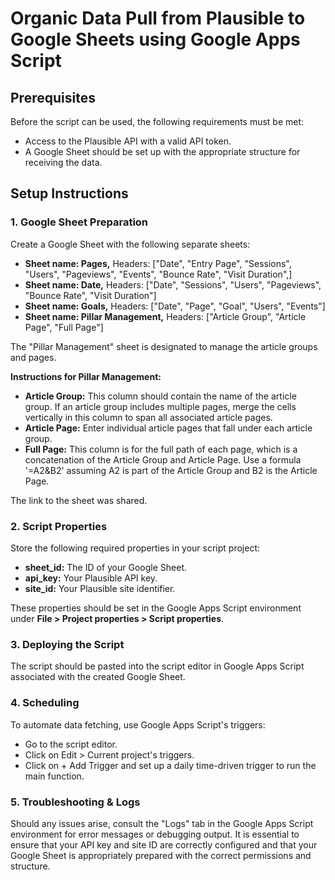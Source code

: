 # Organic Data Pull from Plausible to Google Sheets using Google Apps Script

## Prerequisites
Before the script can be used, the following requirements must be met:

- Access to the Plausible API with a valid API token.
- A Google Sheet should be set up with the appropriate structure for receiving the data.


## Setup Instructions
### 1. Google Sheet Preparation
Create a Google Sheet with the following separate sheets:

- **Sheet name: Pages,** Headers: ["Date", "Entry Page", "Sessions", "Users", "Pageviews", "Events", "Bounce Rate", "Visit Duration",]
- **Sheet name: Date,** Headers: ["Date", "Sessions", "Users", "Pageviews", "Bounce Rate", "Visit Duration"]
- **Sheet name: Goals,** Headers: ["Date", "Page", "Goal", "Users", "Events"]
- **Sheet name: Pillar Management,** Headers: ["Article Group", "Article Page", "Full Page"]

The "Pillar Management" sheet is designated to manage the article groups and pages.

**Instructions for Pillar Management:**

- **Article Group:** This column should contain the name of the article group. If an article group includes multiple pages, merge the cells vertically in this column to span all associated article pages.
- **Article Page:** Enter individual article pages that fall under each article group.
- **Full Page:** This column is for the full path of each page, which is a concatenation of the Article Group and Article Page. Use a formula '=A2&B2' assuming A2 is part of the Article Group and B2 is the Article Page.

The link to the sheet was shared.

### 2. Script Properties
Store the following required properties in your script project:

- **sheet_id:** The ID of your Google Sheet.
- **api_key:** Your Plausible API key.
- **site_id:** Your Plausible site identifier.

These properties should be set in the Google Apps Script environment under **File > Project properties > Script properties**.

### 3. Deploying the Script
The script should be pasted into the script editor in Google Apps Script associated with the created Google Sheet.

### 4. Scheduling
To automate data fetching, use Google Apps Script's triggers:

- Go to the script editor.
- Click on Edit > Current project's triggers.
- Click on + Add Trigger and set up a daily time-driven trigger to run the main function.

### 5. Troubleshooting & Logs
Should any issues arise, consult the "Logs" tab in the Google Apps Script environment for error messages or debugging output. It is essential to ensure that your API key and site ID are correctly configured and that your Google Sheet is appropriately prepared with the correct permissions and structure.
